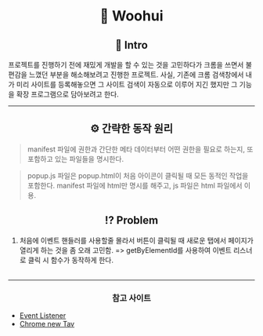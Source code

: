 <div align=center> <h1>🔄 Woohui </h1></div>

<div align=center><h2>🚪 Intro</h2></div>
프로젝트를 진행하기 전에 재밌게 개발을 할 수 있는 것을 고민하다가 크롬을 쓰면서 불편감을 느꼈던 부분을 해소해보려고 진행한 프로젝트.
사실, 기존에 크롬 검색창에서 내가 미리 사이트를 등록해놓으면 그 사이트 검색이 자동으로 이루어 지긴 했지만 그 기능을 확장 프로그램으로 담아보려고 한다.
<br>

***

<div align=center><h2> ⚙️ 간략한 동작 원리 </h2></div>

> manifest 파일에 권한과 간단한 메타 데이터부터 어떤 권한을 필요로 하는지, 또 포함하고 있는 파일들을 명시한다.

> popup.js 파일은 popup.html이 처음 아이콘이 클릭될 때 모든 동적인 작업을 포함한다. manifest 파일에 html만 명시를 해주고, js 파일은 html 파일에서 이용.

<div align=center><h2> ⁉️ Problem </h2> </div>

1. 처음에 이벤트 핸들러를 사용할줄 몰라서 버튼이 클릭될 때 새로운 탭에서 페이지가 열리게 하는 것을 좀 오래 고민함. => getByElementId를 사용하여 이벤트 리스너로 클릭 시 함수가 동작하게 한다.
<br><br>
***

<div align=center><h3> 참고 사이트</div></h3>

- [Event Listener](https://stackoverflow.com/questions/36324333/refused-to-execute-inline-event-handler-because-it-violates-csp-sandbox)
- [Chrome new Tav](https://coderedirect.com/questions/208582/programmatically-open-a-chrome-plugins-options-html-page)